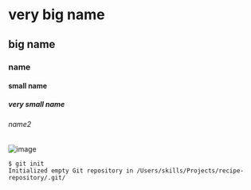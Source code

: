 # very big name 
## big name
### name
#### small name
##### very small name
###### name2


![image](https://github.com/user-attachments/assets/86122388-30e8-4359-b8fb-df369c7f30a0)



```
$ git init
Initialized empty Git repository in /Users/skills/Projects/recipe-repository/.git/
```
